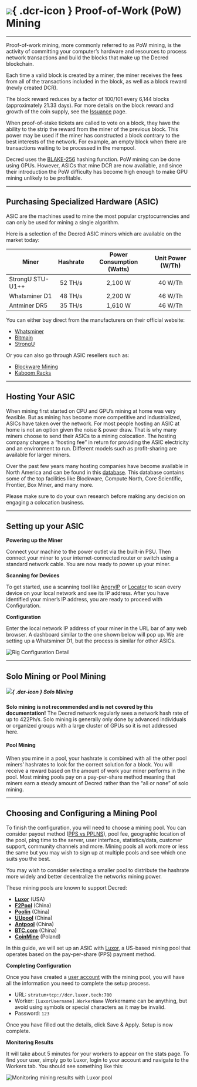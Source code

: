 # ![](../img/dcr-icons/PoWMine.svg){ .dcr-icon } Proof-of-Work (PoW) Mining

---

Proof-of-work mining, more commonly referred to as PoW mining, is the activity
of committing your computer’s hardware and resources to process network
transactions and build the blocks that make up the Decred blockchain.

Each time a valid block is created by a miner, the miner receives the fees from
all of the transactions included in the block, as well as a block reward (newly
created DCR).

The block reward reduces by a factor of 100/101 every 6,144 blocks
(approximately 21.33 days).
For more details on the block reward and growth of the coin supply, see the
[Issuance](../advanced/issuance.md) page.

When proof-of-stake tickets are called to vote on a block, they have the ability
to the strip the reward from the miner of the previous block.
This power may be used if the miner has constructed a block contrary to the best
interests of the network. For example, an empty block when there are
transactions waiting to be processed in the mempool.

Decred uses the [BLAKE-256](../research/blake-256-hash-function.md) hashing function. PoW mining can be done using GPUs. However, ASICs that mine DCR are now available, and since their introduction the PoW difficulty has become high enough to make GPU
mining unlikely to be profitable.

---

## Purchasing Specialized Hardware (ASIC)

ASIC are the machines used to mine the most popular cryptocurrencies and can only be used for mining a single algorithm. 

Here is a selection of the Decred ASIC miners which are available on the market today:

| Miner             | Hashrate    |Power Consumption (Watts)| Unit Power (W/Th)| 
| ------------------|:-----------:|:-----------------------:|:----------------:|
| StrongU STU-U1++  | 52 TH/s     | 2,100 W                 |40 W/Th           |
| Whatsminer D1     | 48 TH/s     | 2,200 W                 |46 W/Th           |
| Antminer DR5      | 35 TH/s     | 1,610 W                 |46 W/Th           |


You can either buy direct from the manufacturers on their official website:

*   [Whatsminer](https://www.whatsminer.com/?locale=en)
*   [Bitmain](https://www.bitmain.com/)
*   [StrongU](https://strongu.com.cn/?lang=en-us)

Or you can also go through ASIC resellers such as:

*   [Blockware Mining](https://www.blockwaresolutions.com/)
*   [Kaboom Racks](http://kaboomracks.com)

---

## Hosting Your ASIC

When mining first started on CPU and GPU’s mining at home was very feasible. But as mining has become more competitive and industrialized, ASICs have taken over the network. For most people hosting an ASIC at home is not an option given the noise & power draw. That is why many miners choose to send their ASICs to a mining colocation. The hosting company charges a “hosting fee” in return for providing the ASIC electricity and an environment to run. Different models such as profit-sharing are available for larger miners. 

Over the past few years many hosting companies have become available in North America and can be found in this [database](https://hashrateindex.com/farms). This database contains some of the top facilities like Blockware, Compute North, Core Scientific, Frontier, Box Miner, and many more. 

Please make sure to do your own research before making any decision on engaging a colocation business.

---

## Setting up your ASIC

**Powering up the Miner**

Connect your machine to the power outlet via the built-in PSU. Then connect your miner to your internet-connected router or switch using a standard network cable. You are now ready to power up your miner.

**Scanning for Devices**

To get started, use a scanning tool like [AngryIP](https://angryip.org/) or [Locator](https://minerstat.com/software/locator) to scan every device on your local network and see its IP address. After you have identified your miner’s IP address, you are ready to proceed with Configuration.

**Configuration**

Enter the local network IP address of your miner in the URL bar of any web browser. A dashboard similar to the one shown below will pop up. We are setting up a Whatsminer D1, but the process is similar for other ASICs.


![Rig Configuration Detail](../img/pow-mining-guide/rig_config.png)

---

## Solo Mining or Pool Mining

##### ![](../img/dcr-icons/Solo.svg){ .dcr-icon } Solo Mining

**Solo mining is not recommended and is not covered by this documentation!** The Decred network regularly sees a network hash rate of up to 422Ph/s. Solo mining is generally only done by advanced individuals or organized groups with a large cluster of GPUs so it is not addressed here.


#### Pool Mining

When you mine in a pool, your hashrate is combined with all the other pool miners’ hashrates to look for the correct solution for a block. You will receive a reward based on the amount of work your miner performs in the pool. Most mining pools pay on a pay-per-share method meaning that miners earn a steady amount of Decred rather than the “all or none” of solo mining.

--- 

## Choosing and Configuring a Mining Pool

To finish the configuration, you will need to choose a mining pool. You can consider payout method ([PPS vs PPLNS](https://www.hashrateindex.com/blog/pps-fpps-pplns-pps_plus)), pool fee, geographic location of the pool, ping time to the server, user interface, statistics/data, customer support, community channels and more. Mining pools all work more or less the same but you may wish to sign up at multiple pools and see which one suits you the best.

You may wish to consider selecting a smaller pool to distribute the hashrate more widely and better decentralize the networks mining power.

These mining pools are known to support Decred:

*   **[Luxor](https://mining.luxor.tech/coins/decred)** (USA)
*   **[F2Pool](https://www.f2pool.com/)** (China)
*   **[Poolin](https://www.poolin.com/)** (China)
*   **[UUpool](https://uupool.cn/dcr)** (China)
*   **[Antpool](https://antpool.com/)** (China)
*   **[BTC.com](https://pool.btc.com/)** (China)
*   **[CoinMine](https://www2.coinmine.pl/)** (Poland)

In this guide, we will set up an ASIC with [Luxor](https://mining.luxor.tech/), a US-based mining pool that operates based on the pay-per-share (PPS) payment method. 

**Completing Configuration**

Once you have created a [user account](https://mining.luxor.tech/account/signup) with the mining pool, you will have all the information you need to complete the setup process.

*   URL: `stratum+tcp://dcr.luxor.tech:700`
*   Worker: `[LuxorUsername].WorkerName` Workername can be anything, but avoid using symbols or special characters as it may be invalid.
*   Password: `123`

Once you have filled out the details, click Save & Apply. Setup is now complete.

**Monitoring Results**

It will take about 5 minutes for your workers to appear on the stats page. To find your user, simply go to Luxor, login to your account and navigate to the Workers tab. You should see something like this:


![Monitoring mining results with Luxor pool](../img/pow-mining-guide/monitoring-dashboard.png)
